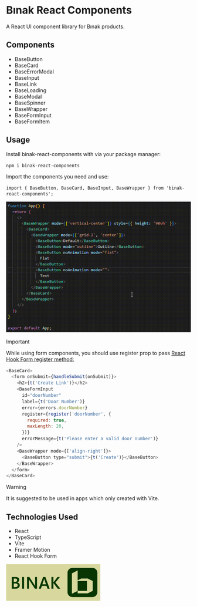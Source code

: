 # Bınak React Components

A React UI component library for Bınak products.

## Components

- BaseButton
- BaseCard
- BaseErrorModal
- BaseInput
- BaseLink
- BaseLoading
- BaseModal
- BaseSpinner
- BaseWrapper
- BaseFormInput
- BaseFormItem

## Usage

Install binak-react-components with via your package manager:

```
npm i binak-react-components
```

Import the components you need and use:

```
import { BaseButton, BaseCard, BaseInput, BaseWrapper } from 'binak-react-components';
```

![Auto complete](./images/autoComplete.gif)

> [!IMPORTANT]
> While using form components, you should use register prop to pass [React Hook Form register method:](https://react-hook-form.com/docs/useform/register)

```javascript
<BaseCard>
  <form onSubmit={handleSubmit(onSubmit)}>
    <h2>{t('Create Link')}</h2>
    <BaseFormInput
      id="doorNumber"
      label={t('Door Number')}
      error={errors.doorNumber}
      register={register('doorNumber', {
        required: true,
        maxLength: 20,
      })}
      errorMessage={t('Please enter a valid door number')}
    />
    <BaseWrapper mode={['align-right']}>
      <BaseButton type="submit">{t('Create')}</BaseButton>
    </BaseWrapper>
  </form>
</BaseCard>
```

> [!WARNING]
> It is suggested to be used in apps which only created with Vite.

## Technologies Used

- React
- TypeScript
- Vite
- Framer Motion
- React Hook Form

[![BINAK](./images/BINAK.png)](http://binakybs.com)
